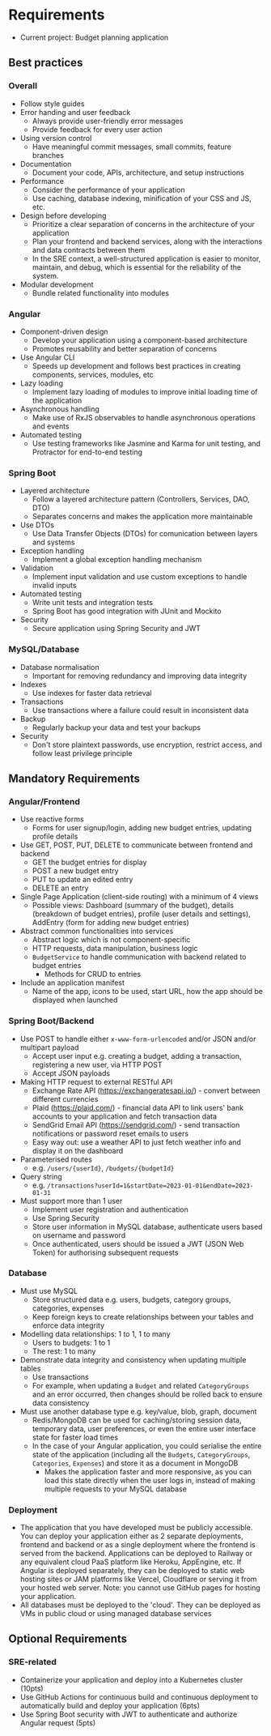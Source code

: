 # Requirements

- Current project: Budget planning application

## Best practices

### Overall

- Follow style guides
- Error handing and user feedback
  - Always provide user-friendly error messages
  - Provide feedback for every user action
- Using version control
  - Have meaningful commit messages, small commits, feature branches
- Documentation
  - Document your code, APIs, architecture, and setup instructions
- Performance
  - Consider the performance of your application
  - Use caching, database indexing, minification of your CSS and JS, etc.
- Design before developing
  - Prioritize a clear separation of concerns in the architecture of your application
  - Plan your frontend and backend services, along with the interactions and data contracts between them
  - In the SRE context, a well-structured application is easier to monitor, maintain, and debug, which is essential for the reliability of the system.
- Modular development
  - Bundle related functionality into modules

### Angular

- Component-driven design
  - Develop your application using a component-based architecture
  - Promotes reusability and better separation of concerns
- Use Angular CLI
  - Speeds up development and follows best practices in creating components, services, modules, etc
- Lazy loading
  - Implement lazy loading of modules to improve initial loading time of the application
- Asynchronous handling
  - Make use of RxJS observables to handle asynchronous operations and events
- Automated testing
  - Use testing frameworks like Jasmine and Karma for unit testing, and Protractor for end-to-end testing

### Spring Boot

- Layered architecture
  - Follow a layered architecture pattern (Controllers, Services, DAO, DTO)
  - Separates concerns and makes the application more maintainable
- Use DTOs
  - Use Data Transfer Objects (DTOs) for comunication between layers and systems
- Exception handling
  - Implement a global exception handling mechanism
- Validation
  - Implement input validation and use custom exceptions to handle invalid inputs
- Automated testing
  - Write unit tests and integration tests
  - Spring Boot has good integration with JUnit and Mockito
- Security
  - Secure application using Spring Security and JWT

### MySQL/Database

- Database normalisation
  - Important for removing redundancy and improving data integrity
- Indexes
  - Use indexes for faster data retrieval
- Transactions
  - Use transactions where a failure could result in inconsistent data
- Backup
  - Regularly backup your data and test your backups
- Security
  - Don't store plaintext passwords, use encryption, restrict access, and follow least privilege principle

## Mandatory Requirements

### Angular/Frontend

- Use reactive forms
  - Forms for user signup/login, adding new budget entries, updating profile details
- Use GET, POST, PUT, DELETE to communicate between frontend and backend
  - GET the budget entries for display
  - POST a new budget entry
  - PUT to update an edited entry
  - DELETE an entry
- Single Page Application (client-side routing) with a minimum of 4 views
  - Possible views: Dashboard (summary of the budget), details (breakdown of budget entries), profile (user details and settings), AddEntry (form for adding new budget entries)
- Abstract common functionalities into services
  - Abstract logic which is not component-specific
  - HTTP requests, data manipulation, business logic
  - `BudgetService` to handle communication with backend related to budget entries
    - Methods for CRUD to entries
- Include an application manifest
  - Name of the app, icons to be used, start URL, how the app should be displayed when launched

### Spring Boot/Backend

- Use POST to handle either `x-www-form-urlencoded` and/or JSON and/or multipart payload
  - Accept user input e.g. creating a budget, adding a transaction, registering a new user, via HTTP POST
  - Accept JSON payloads
- Making HTTP request to external RESTful API
  - Exchange Rate API (<https://exchangeratesapi.io/>) - convert between different currencies
  - Plaid (<https://plaid.com/>) - financial data API to link users' bank accounts to your application and fetch transaction data
  - SendGrid Email API (<https://sendgrid.com/>) - send transaction notifications or password reset emails to users
  - Easy way out: use a weather API to just fetch weather info and display it on the dashboard
- Parameterised routes
  - e.g. `/users/{userId}`, `/budgets/{budgetId}`
- Query string
  - e.g. `/transactions?userId=1&startDate=2023-01-01&endDate=2023-01-31`
- Must support more than 1 user
  - Implement user registration and authentication
  - Use Spring Security
  - Store user information in MySQL database, authenticate users based on username and password
  - Once authenticated, users should be issued a JWT (JSON Web Token) for authorising subsequent requests

### Database

- Must use MySQL
  - Store structured data e.g. users, budgets, category groups, categories, expenses
  - Keep foreign keys to create relationships between your tables and enforce data integrity
- Modelling data relationships: 1 to 1, 1 to many
  - Users to budgets: 1 to 1
  - The rest: 1 to many
- Demonstrate data integrity and consistency when updating multiple tables
  - Use transactions
  - For example, when updating a `Budget` and related `CategoryGroups` and an error occurred, then changes should be rolled back to ensure data consistency
- Must use another database type e.g. key/value, blob, graph, document
  - Redis/MongoDB can be used for caching/storing session data, temporary data, user preferences, or even the entire user interface state for faster load times
  - In the case of your Angular application, you could serialise the entire state of the application (including all the `Budgets`, `CategoryGroups`, `Categories`, `Expenses`) and store it as a document in MongoDB
    - Makes the application faster and more responsive, as you can load this state directly when the user logs in, instead of making multiple requests to your MySQL database

### Deployment

- The application that you have developed must be publicly accessible. You can deploy your application either as 2 separate deployments, frontend and backend or as a single deployment where the frontend is served from the backend. Applications can be deployed to Railway or any equivalent cloud PaaS platform like Heroku, AppEngine, etc. If Angular is deployed separately, they can be deployed to static web hosting sites or JAM platforms like Vercel, Cloudflare or serving it from your hosted web server. Note: you cannot use GitHub pages for hosting your application.
- All databases must be deployed to the 'cloud'. They can be deployed as VMs in public cloud or using managed database services

## Optional Requirements

### SRE-related

- Containerize your application and deploy into a Kubernetes cluster (10pts)
- Use GitHub Actions for continuous build and continuous deployment to automatically build and deploy your application (6pts)
- Use Spring Boot security with JWT to authenticate and authorize Angular request (5pts)
